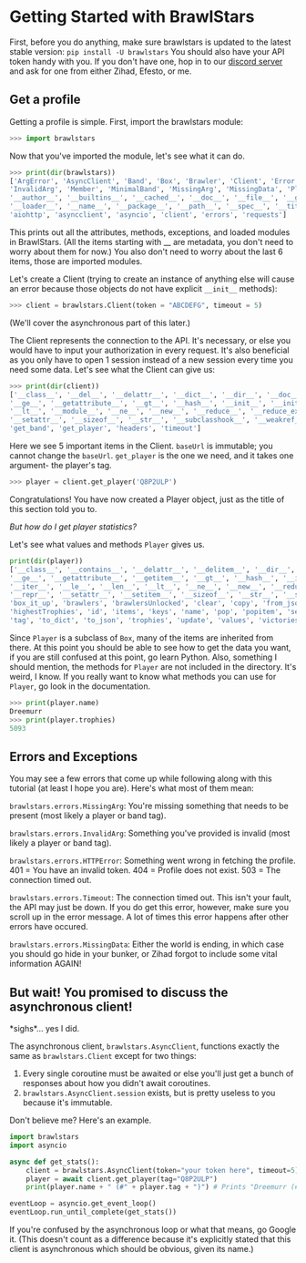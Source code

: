 # Getting Started with BrawlStars

First, before you do anything, make sure brawlstars is updated to the latest stable version: `pip install -U brawlstars`
You should also have your API token handy with you. If you don't have one, hop in to our [discord server](https://discord.gg/6FtGdX7) and ask for one from either Zihad, Efesto, or me.

## Get a profile
Getting a profile is simple. First, import the brawlstars module:

```py
>>> import brawlstars
```

Now that you've imported the module, let's see what it can do.

```py
>>> print(dir(brawlstars))
['ArgError', 'AsyncClient', 'Band', 'Box', 'Brawler', 'Client', 'Error', 'HTTPError', 'Id', 
'InvalidArg', 'Member', 'MinimalBand', 'MissingArg', 'MissingData', 'Player', 'Timeout', 
'__author__', '__builtins__', '__cached__', '__doc__', '__file__', '__github__', '__license__',
'__loader__', '__name__', '__package__', '__path__', '__spec__', '__title__', '__version__',
'aiohttp', 'asyncclient', 'asyncio', 'client', 'errors', 'requests']
```

This prints out all the attributes, methods, exceptions, and loaded modules in BrawlStars. 
(All the items starting with \_\_ are metadata, you don't need to worry about them for now.)
You also don't need to worry about the last 6 items, those are imported modules.

Let's create a Client (trying to create an instance of anything else will cause
an error because those objects do not have explicit `__init__` methods):

```py
>>> client = brawlstars.Client(token = "ABCDEFG", timeout = 5)
```
(We'll cover the asynchronous part of this later.)

The Client represents the connection to the API. It's necessary, or else you would have to
input your authorization in every request. It's also beneficial as you only have to open 1 session
instead of a new session every time you need some data. Let's see what the Client can give us:

```py
>>> print(dir(client))
['__class__', '__del__', '__delattr__', '__dict__', '__dir__', '__doc__', '__eq__', '__format__',
'__ge__', '__getattribute__', '__gt__', '__hash__', '__init__', '__init_subclass__', '__le__', 
'__lt__', '__module__', '__ne__', '__new__', '__reduce__', '__reduce_ex__', '__repr__', 
'__setattr__', '__sizeof__', '__str__', '__subclasshook__', '__weakref__', 'baseUrl',
'get_band', 'get_player', 'headers', 'timeout']
```

Here we see 5 important items in the Client. `baseUrl` is immutable; you cannot change the `baseUrl`.
`get_player` is the one we need, and it takes one argument- the player's tag.

```py
>>> player = client.get_player('Q8P2ULP')
```

Congratulations! You have now created a Player object, just as the title of this section told you to.

*But how do I get player statistics?*

Let's see what values and methods `Player` gives us.

```py
print(dir(player))
['__class__', '__contains__', '__delattr__', '__delitem__', '__dir__', '__doc__', '__eq__', '__format__',
'__ge__', '__getattribute__', '__getitem__', '__gt__', '__hash__', '__init__', '__init_subclass__', 
'__iter__', '__le__', '__len__', '__lt__', '__ne__', '__new__', '__reduce__', '__reduce_ex__', 
'__repr__', '__setattr__', '__setitem__', '__sizeof__', '__str__', '__subclasshook__', 'band', 
'box_it_up', 'brawlers', 'brawlersUnlocked', 'clear', 'copy', 'from_json', 'fromkeys', 'get', 
'highestTrophies', 'id', 'items', 'keys', 'name', 'pop', 'popitem', 'setdefault', 'showdownVictories',
'tag', 'to_dict', 'to_json', 'trophies', 'update', 'values', 'victories']
```

Since `Player` is a subclass of `Box`, many of the items are inherited from there. At this point you
should be able to see how to get the data you want, if you are still confused at this point, go learn Python.
Also, something I should mention, the methods for `Player` are not included in the directory. It's weird, I know.
If you really want to know what methods you can use for `Player`, go look in the documentation.

```py
>>> print(player.name)
Dreemurr
>>> print(player.trophies)
5093
```

## Errors and Exceptions
You may see a few errors that come up while following along with this tutorial (at least I hope you are).
Here's what most of them mean:

`brawlstars.errors.MissingArg`: You're missing something that needs to be present (most likely a player or band tag).

`brawlstars.errors.InvalidArg`: Something you've provided is invalid (most likely a player or band tag).

`brawlstars.errors.HTTPError`: Something went wrong in fetching the profile. 401 = You have an invalid token. 404 = 
Profile does not exist. 503 = The connection timed out.

`brawlstars.errors.Timeout`: The connection timed out. This isn't your fault, the API may just be down. If you do get
this error, however, make sure you scroll up in the error message. A lot of times this error happens after other errors
have occured.

`brawlstars.errors.MissingData`: Either the world is ending, in which case you should go hide in your bunker, or Zihad
forgot to include some vital information AGAIN!

## But wait! You promised to discuss the asynchronous client!

\*sighs\*... yes I did.

The asynchronous client, `brawlstars.AsyncClient`, functions exactly the same as `brawlstars.Client` except for two things:

1. Every single coroutine must be awaited or else you'll just get a bunch of responses about how you didn't await coroutines.
2. `brawlstars.AsyncClient.session` exists, but is pretty useless to you because it's immutable.

Don't believe me? Here's an example.

```py
import brawlstars
import asyncio

async def get_stats():
    client = brawlstars.AsyncClient(token="your token here", timeout=5)
    player = await client.get_player(tag="Q8P2ULP")
    print(player.name + " (#" + player.tag + ")") # Prints "Dreemurr (#Q8P2ULP)"

eventLoop = asyncio.get_event_loop()
eventLoop.run_until_complete(get_stats())
```

If you're confused by the asynchronous loop or what that means, go Google it. (This doesn't count as a difference
because it's explicitly stated that this client is asynchronous which should be obvious, given its name.)
